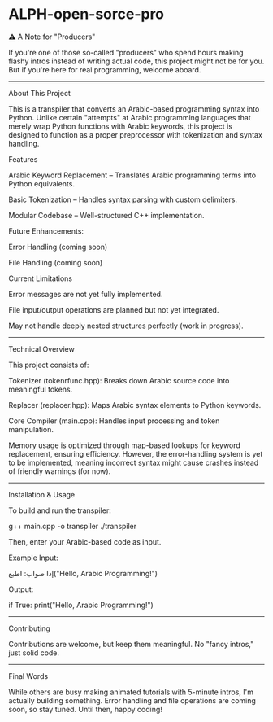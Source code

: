 # ALPH-open-sorce-pro


⚠️ A Note for "Producers"

If you're one of those so-called "producers" who spend hours making flashy intros instead of writing actual code, this project might not be for you. But if you're here for real programming, welcome aboard.


---

About This Project

This is a transpiler that converts an Arabic-based programming syntax into Python. Unlike certain "attempts" at Arabic programming languages that merely wrap Python functions with Arabic keywords, this project is designed to function as a proper preprocessor with tokenization and syntax handling.

Features

Arabic Keyword Replacement – Translates Arabic programming terms into Python equivalents.

Basic Tokenization – Handles syntax parsing with custom delimiters.

Modular Codebase – Well-structured C++ implementation.

Future Enhancements:

Error Handling (coming soon)

File Handling (coming soon)



Current Limitations

Error messages are not yet fully implemented.

File input/output operations are planned but not yet integrated.

May not handle deeply nested structures perfectly (work in progress).



---

Technical Overview

This project consists of:

Tokenizer (tokenrfunc.hpp): Breaks down Arabic source code into meaningful tokens.

Replacer (replacer.hpp): Maps Arabic syntax elements to Python keywords.

Core Compiler (main.cpp): Handles input processing and token manipulation.


Memory usage is optimized through map-based lookups for keyword replacement, ensuring efficiency. However, the error-handling system is yet to be implemented, meaning incorrect syntax might cause crashes instead of friendly warnings (for now).


---

Installation & Usage

To build and run the transpiler:

g++ main.cpp -o transpiler
 ./transpiler

Then, enter your Arabic-based code as input.

Example Input:

إذا صواب:
    اطبع("Hello, Arabic Programming!")

Output:

if True:
    print("Hello, Arabic Programming!")


---

Contributing

Contributions are welcome, but keep them meaningful. No "fancy intros," just solid code.


---

Final Words

While others are busy making animated tutorials with 5-minute intros, I'm actually building something. Error handling and file operations are coming soon, so stay tuned. Until then, happy coding!

